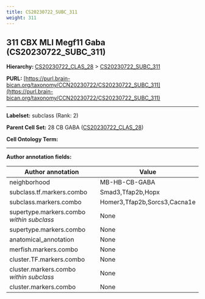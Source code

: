 ```yaml
---
title: CS20230722_SUBC_311
weight: 311
---
```

## 311 CBX MLI Megf11 Gaba (CS20230722_SUBC_311)
<b>Hierarchy: </b>
[CS20230722_CLAS_28](../CS20230722_CLAS_28) >
[CS20230722_SUBC_311](../CS20230722_SUBC_311)

**PURL:** [https://purl.brain-bican.org/taxonomy/CCN20230722/CS20230722_SUBC_311](https://purl.brain-bican.org/taxonomy/CCN20230722/CS20230722_SUBC_311)

---


**Labelset:** subclass (Rank: 2)

**Parent Cell Set:** 28 CB GABA ([CS20230722_CLAS_28](../CS20230722_CLAS_28))



**Cell Ontology Term:** 

[MARKER GENES.]: #


---

[TRANSFERRED ANNOTATIONS.]: #


[AUTHOR ANNOTATION FIELDS.]: #


**Author annotation fields:**

| Author annotation | Value |
|-------------------|-------|
|neighborhood|MB-HB-CB-GABA|
|subclass.tf.markers.combo|Smad3,Tfap2b,Hopx|
|subclass.markers.combo|Homer3,Tfap2b,Sorcs3,Cacna1e|
|supertype.markers.combo _within subclass_|None|
|supertype.markers.combo|None|
|anatomical_annotation|None|
|merfish.markers.combo|None|
|cluster.TF.markers.combo|None|
|cluster.markers.combo _within subclass_|None|
|cluster.markers.combo|None|
